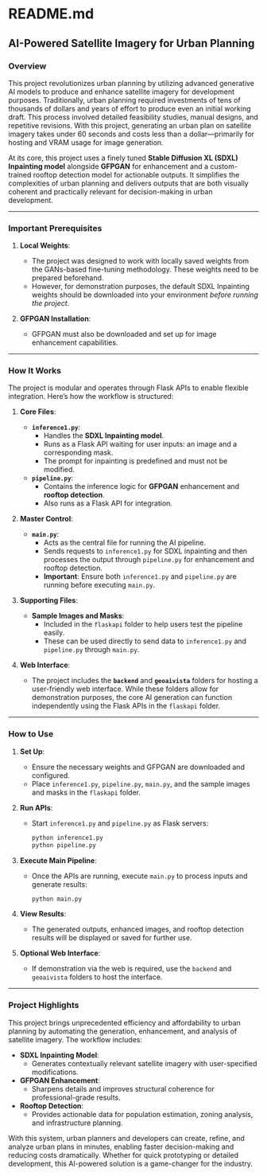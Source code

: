 # README.md

## **AI-Powered Satellite Imagery for Urban Planning**

### **Overview**

This project revolutionizes urban planning by utilizing advanced generative AI models to produce and enhance satellite imagery for development purposes. Traditionally, urban planning required investments of tens of thousands of dollars and years of effort to produce even an initial working draft. This process involved detailed feasibility studies, manual designs, and repetitive revisions. With this project, generating an urban plan on satellite imagery takes under 60 seconds and costs less than a dollar—primarily for hosting and VRAM usage for image generation.

At its core, this project uses a finely tuned **Stable Diffusion XL (SDXL) Inpainting model** alongside **GFPGAN** for enhancement and a custom-trained rooftop detection model for actionable outputs. It simplifies the complexities of urban planning and delivers outputs that are both visually coherent and practically relevant for decision-making in urban development.

---

### **Important Prerequisites**

1. **Local Weights**: 
   - The project was designed to work with locally saved weights from the GANs-based fine-tuning methodology. These weights need to be prepared beforehand.
   - However, for demonstration purposes, the default SDXL Inpainting weights should be downloaded into your environment *before running the project*. 

2. **GFPGAN Installation**: 
   - GFPGAN must also be downloaded and set up for image enhancement capabilities.

---

### **How It Works**

The project is modular and operates through Flask APIs to enable flexible integration. Here’s how the workflow is structured:

1. **Core Files**:
   - **`inference1.py`**:
     - Handles the **SDXL Inpainting model**.
     - Runs as a Flask API waiting for user inputs: an image and a corresponding mask.
     - The prompt for inpainting is predefined and must not be modified.
   - **`pipeline.py`**:
     - Contains the inference logic for **GFPGAN** enhancement and **rooftop detection**.
     - Also runs as a Flask API for integration.

2. **Master Control**:
   - **`main.py`**:
     - Acts as the central file for running the AI pipeline.
     - Sends requests to `inference1.py` for SDXL inpainting and then processes the output through `pipeline.py` for enhancement and rooftop detection.
     - **Important**: Ensure both `inference1.py` and `pipeline.py` are running before executing `main.py`.

3. **Supporting Files**:
   - **Sample Images and Masks**:
     - Included in the `flaskapi` folder to help users test the pipeline easily.
     - These can be used directly to send data to `inference1.py` and `pipeline.py` through `main.py`.

4. **Web Interface**:
   - The project includes the **`backend`** and **`geoaivista`** folders for hosting a user-friendly web interface. While these folders allow for demonstration purposes, the core AI generation can function independently using the Flask APIs in the `flaskapi` folder.

---

### **How to Use**

1. **Set Up**:
   - Ensure the necessary weights and GFPGAN are downloaded and configured.
   - Place `inference1.py`, `pipeline.py`, `main.py`, and the sample images and masks in the `flaskapi` folder.

2. **Run APIs**:
   - Start `inference1.py` and `pipeline.py` as Flask servers:
     ```bash
     python inference1.py
     python pipeline.py
     ```

3. **Execute Main Pipeline**:
   - Once the APIs are running, execute `main.py` to process inputs and generate results:
     ```bash
     python main.py
     ```

4. **View Results**:
   - The generated outputs, enhanced images, and rooftop detection results will be displayed or saved for further use.

5. **Optional Web Interface**:
   - If demonstration via the web is required, use the `backend` and `geoaivista` folders to host the interface.

---

### **Project Highlights**

This project brings unprecedented efficiency and affordability to urban planning by automating the generation, enhancement, and analysis of satellite imagery. The workflow includes:

- **SDXL Inpainting Model**:
  - Generates contextually relevant satellite imagery with user-specified modifications.
- **GFPGAN Enhancement**:
  - Sharpens details and improves structural coherence for professional-grade results.
- **Rooftop Detection**:
  - Provides actionable data for population estimation, zoning analysis, and infrastructure planning.

With this system, urban planners and developers can create, refine, and analyze urban plans in minutes, enabling faster decision-making and reducing costs dramatically. Whether for quick prototyping or detailed development, this AI-powered solution is a game-changer for the industry.
